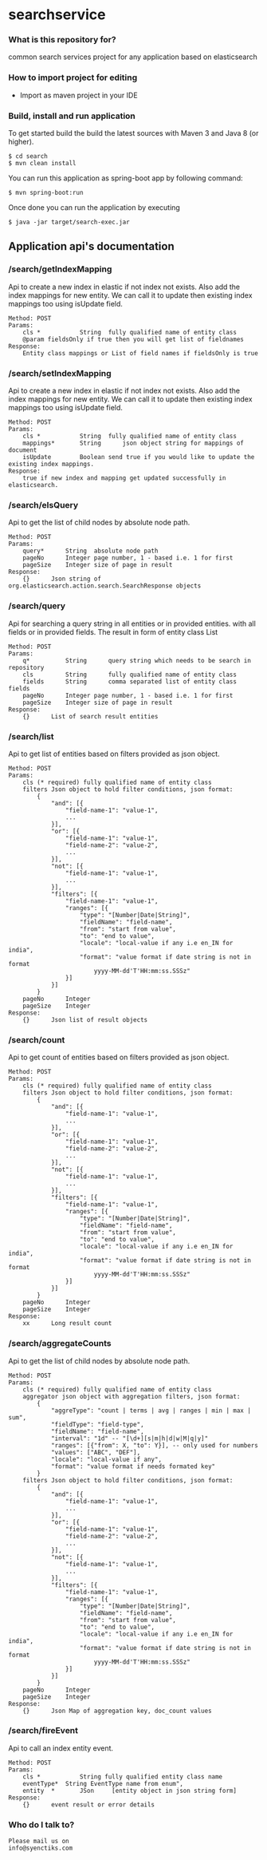 # searchservice

### What is this repository for? ###
common search services project for any application based on elasticsearch

### How to import project for editing ###

* Import as maven project in your IDE

### Build, install and run application ###

To get started build the build the latest sources with Maven 3 and Java 8 
(or higher). 

	$ cd search
	$ mvn clean install 

You can run this application as spring-boot app by following command:

	$ mvn spring-boot:run

Once done you can run the application by executing 

	$ java -jar target/search-exec.jar

## Application api's documentation ##

### /search/getIndexMapping

Api to create a new index in elastic if not index not exists. Also add the index mappings for new entity. We can call it to update then existing index mappings too using isUpdate field.

	Method: POST
	Params:
		cls	*			String 	fully qualified name of entity class
		@param fieldsOnly if true then you will get list of fieldnames
	Response:
		Entity class mappings or List of field names if fieldsOnly is true


### /search/setIndexMapping

Api to create a new index in elastic if not index not exists. Also add the index mappings for new entity. We can call it to update then existing index mappings too using isUpdate field.

	Method: POST
	Params:
		cls	*			String 	fully qualified name of entity class
		mappings*		String		json object string for mappings of document
		isUpdate		Boolean	send true if you would like to update the existing index mappings.
	Response:
		true if new index and mapping get updated successfully in elasticsearch.


### /search/elsQuery ###

Api to get the list of child nodes by absolute node path.

	Method: POST
	Params:
		query*		String 	absolute node path
		pageNo		Integer	page number, 1 - based i.e. 1 for first
		pageSize	Integer	size of page in result
	Response:
		{}		Json string of org.elasticsearch.action.search.SearchResponse objects

### /search/query ###

Api for searching a query string in all entities or in provided entities. with all fields or in provided fields. The result in form of entity class List

	Method: POST
	Params:
		q*			String		query string which needs to be search in repository
		cls			String		fully qualified name of entity class
		fields		String		comma separated list of entity class fields
		pageNo		Integer	page number, 1 - based i.e. 1 for first
		pageSize	Integer	size of page in result
	Response:
		{}		List of search result entities

### /search/list ###

Api to get list of entities based on filters provided as json object.

	Method: POST
	Params:
		cls (* required) fully qualified name of entity class
		filters Json object to hold filter conditions, json format:
			{
				"and": [{
					"field-name-1": "value-1",
					...
				}],
				"or": [{
					"field-name-1": "value-1",
					"field-name-2": "value-2",
					...
				}],
				"not": [{
					"field-name-1": "value-1",
					...
				}],
				"filters": [{
					"field-name-1": "value-1",
					"ranges": [{
						"type": "[Number|Date|String]",
						"fieldName": "field-name",
						"from": "start from value",
						"to": "end to value",
						"locale": "local-value if any i.e en_IN for india",
						"format": "value format if date string is not in format
							yyyy-MM-dd'T'HH:mm:ss.SSSz"
					}]
				}]
			}
		pageNo		Integer
		pageSize	Integer
	Response:
		{}		Json list of result objects

### /search/count ###

Api to get count of entities based on filters provided as json object.

	Method: POST
	Params:
		cls (* required) fully qualified name of entity class
		filters Json object to hold filter conditions, json format:
			{
				"and": [{
					"field-name-1": "value-1",
					...
				}],
				"or": [{
					"field-name-1": "value-1",
					"field-name-2": "value-2",
					...
				}],
				"not": [{
					"field-name-1": "value-1",
					...
				}],
				"filters": [{
					"field-name-1": "value-1",
					"ranges": [{
						"type": "[Number|Date|String]",
						"fieldName": "field-name",
						"from": "start from value",
						"to": "end to value",
						"locale": "local-value if any i.e en_IN for india",
						"format": "value format if date string is not in format
							yyyy-MM-dd'T'HH:mm:ss.SSSz"
					}]
				}]
			}
		pageNo		Integer
		pageSize	Integer
	Response:
		xx		Long result count

### /search/aggregateCounts ###

Api to get the list of child nodes by absolute node path.

	Method: POST
	Params:
		cls (* required) fully qualified name of entity class
		aggregator json object with aggregation filters, json format:
			{
				"aggreType": "count | terms | avg | ranges | min | max | sum",
				"fieldType": "field-type",
				"fieldName": "field-name",
				"interval": "1d" -- "[\d+][s|m|h|d|w|M|q|y]"
				"ranges": [{"from": X, "to": Y}], -- only used for numbers
				"values": ["ABC", "DEF"],
				"locale": "local-value if any",
				"format": "value format if needs formated key"
			}
		filters Json object to hold filter conditions, json format:
			{
				"and": [{
					"field-name-1": "value-1",
					...
				}],
				"or": [{
					"field-name-1": "value-1",
					"field-name-2": "value-2",
					...
				}],
				"not": [{
					"field-name-1": "value-1",
					...
				}],
				"filters": [{
					"field-name-1": "value-1",
					"ranges": [{
						"type": "[Number|Date|String]",
						"fieldName": "field-name",
						"from": "start from value",
						"to": "end to value",
						"locale": "local-value if any i.e en_IN for india",
						"format": "value format if date string is not in format
							yyyy-MM-dd'T'HH:mm:ss.SSSz"
					}]
				}]
			}
		pageNo		Integer
		pageSize	Integer
	Response:
		{}		Json Map of aggregation key, doc_count values

### /search/fireEvent ###

Api to call an index entity event.

	Method: POST
	Params:
		cls	*			String fully qualified entity class name
		eventType*	String EventType name from enum",
		entity	*		JSon	 [entity object in json string form]
	Response:
		{}		event result or error details

### Who do I talk to? ###
	Please mail us on
	info@syenctiks.com
